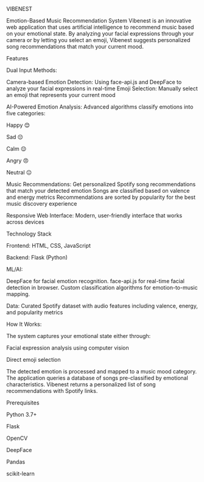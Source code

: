 VIBENEST

Emotion-Based Music Recommendation System
Vibenest is an innovative web application that uses artificial intelligence to recommend music based on your emotional state. By analyzing your facial expressions through your camera or by letting you select an emoji, Vibenest suggests personalized song recommendations that match your current mood.

Features

Dual Input Methods:

Camera-based Emotion Detection: Using face-api.js and DeepFace to analyze your facial expressions in real-time
Emoji Selection: Manually select an emoji that represents your current mood

AI-Powered Emotion Analysis: Advanced algorithms classify emotions into five categories:

Happy 😊

Sad 😔

Calm 😌

Angry 😠

Neutral 😐

Music Recommendations: Get personalized Spotify song recommendations that match your detected emotion
Songs are classified based on valence and energy metrics
Recommendations are sorted by popularity for the best music discovery experience

Responsive Web Interface: Modern, user-friendly interface that works across devices

Technology Stack

Frontend: HTML, CSS, JavaScript

Backend: Flask (Python)

ML/AI:

DeepFace for facial emotion recognition.
face-api.js for real-time facial detection in browser.
Custom classification algorithms for emotion-to-music mapping.

Data: Curated Spotify dataset with audio features including valence, energy, and popularity metrics

How It Works:

The system captures your emotional state either through:

Facial expression analysis using computer vision

Direct emoji selection

The detected emotion is processed and mapped to a music mood category.
The application queries a database of songs pre-classified by emotional characteristics.
Vibenest returns a personalized list of song recommendations with Spotify links.

Prerequisites

Python 3.7+

Flask

OpenCV

DeepFace

Pandas

scikit-learn
